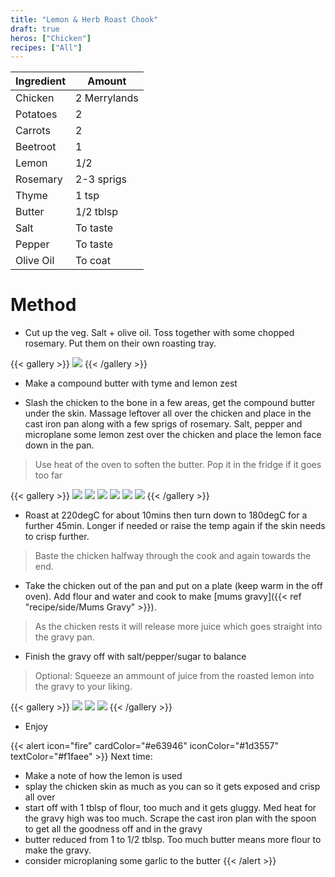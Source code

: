 ```yaml
---
title: "Lemon & Herb Roast Chook"
draft: true
heros: ["Chicken"]
recipes: ["All"]
---
```


| Ingredient  | Amount |
| ----- | ---- |
| Chicken | 2 Merrylands |
| Potatoes | 2 |
| Carrots | 2 |
| Beetroot | 1 |
| Lemon | 1/2 |
| Rosemary | 2-3 sprigs |
| Thyme | 1 tsp |
| Butter | 1/2 tblsp |
| Salt | To taste |
| Pepper | To taste |
| Olive Oil | To coat |

# Method

- Cut up the veg. Salt + olive oil. Toss together with some chopped rosemary. Put them on their own roasting tray.

{{< gallery >}}
  <img src="gallery/veg1.jpg" class="grid-w33" />
{{< /gallery >}}

- Make a compound butter with tyme and lemon zest

- Slash the chicken to the bone in a few areas, get the compound butter under the skin. Massage leftover all over the chicken and place in the cast iron pan along with a few sprigs of rosemary. Salt, pepper and microplane some lemon zest over the chicken and place the lemon face down in the pan.

> Use heat of the oven to soften the butter. Pop it in the fridge if it goes too far

{{< gallery >}}
  <img src="gallery/butter1.jpg" class="grid-w33" />
  <img src="gallery/butter2.jpg" class="grid-w33" />
  <img src="gallery/butter3.jpg" class="grid-w33" />
  <img src="gallery/chook1.jpg" class="grid-w33" />
  <img src="gallery/chook2.jpg" class="grid-w33" />
  <img src="gallery/chook3.jpg" class="grid-w33" />
{{< /gallery >}}

- Roast at 220degC for about 10mins then turn down to 180degC for a further 45min. Longer if needed or raise the temp again if the skin needs to crisp further.

> Baste the chicken halfway through the cook and again towards the end.

- Take the chicken out of the pan and put on a plate (keep warm in the off oven). Add flour and water and cook to make [mums gravy]({{< ref "recipe/side/Mums Gravy" >}}).

> As the chicken rests it will release more juice which goes straight into the gravy pan. 

- Finish the gravy off with salt/pepper/sugar to balance

> Optional: Squeeze an ammount of juice from the roasted lemon into the gravy to your liking.

{{< gallery >}}
  <img src="gallery/gravy1.jpg" class="grid-w33" />
  <img src="gallery/gravy2.jpg" class="grid-w33" />
  <img src="gallery/gravy3.jpg" class="grid-w33" />
{{< /gallery >}}

- Enjoy

{{< alert icon="fire" cardColor="#e63946" iconColor="#1d3557" textColor="#f1faee" >}}
Next time:<br>
- Make a note of how the lemon is used
- splay the chicken skin as much as you can so it gets exposed and crisp all over
- start off with 1 tblsp of flour, too much and it gets gluggy. Med heat for the gravy high was too much. Scrape the cast iron plan with the spoon to get all the goodness off and in the gravy
- butter reduced from 1 to 1/2 tblsp. Too much butter means more flour to make the gravy. 
- consider microplaning some garlic to the butter
{{< /alert >}}